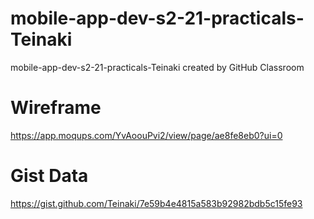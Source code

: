 # mobile-app-dev-s2-21-practicals-Teinaki
mobile-app-dev-s2-21-practicals-Teinaki created by GitHub Classroom

# Wireframe
https://app.moqups.com/YvAoouPvi2/view/page/ae8fe8eb0?ui=0

# Gist Data
https://gist.github.com/Teinaki/7e59b4e4815a583b92982bdb5c15fe93
